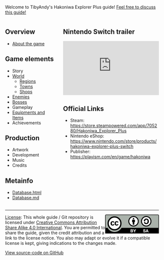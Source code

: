 # Home
Welcome to TibyAndy's Hakoniwa Explorer Plus guide! [Feel free to discuss this guide!](https://github.com/tibyandy/hakoniwa-explorer-plus-guide/discussions)

<style>
.home { margin-top: -2ch }
h1 { display: none }
@media only screen and (min-width: 680px) {
  .columns {
    display: flex;
    flex-direction: row;
    justify-content: space-between;
  }
  .column:first-child {
      width: 35%;
      max-width: 300px;
  }
  .column:last-child {
      width: 65%;
      max-width: 670px;
  }
}
.columns { margin-bottom: 2ch; }
</style>

<div class="columns">
<div class="column" markdown="1">

## Overview
- [About the game](about/what-is.md)

## Game elements
- Story
- [World](game/map.md)
  - [Regions](game/places.md)
  - [Towns](game/towns.md)
  - [Shops](game/shops.md)
- [Enemies](game/enemies.md)
- [Bosses](game/bosses.md)
- Gameplay
- [Equipments and Items](game/items.md)
- Achievements

## Production
- Artwork
- Development
- Music
- Credits

## Metainfo
- [Database.html](db/db.html)
- [Database.md](db/db.md)

</div>
<div class="column" markdown="1">

## Nintendo Switch trailer

<iframe style="width:100%;aspect-ratio:16/9" src="https://www.youtube.com/embed/tXQDw8vBLcc?rel=0&modestbranding=1" title="YouTube video player" frameborder="0" allow="accelerometer; autoplay; clipboard-write; encrypted-media; gyroscope; picture-in-picture" allowfullscreen></iframe>


## Official Links

- Steam: <https://store.steampowered.com/app/705280/Hakoniwa_Explorer_Plus>
- Nintendo eShop: <https://www.nintendo.com/store/products/hakoniwa-explorer-plus-switch>
- Publisher: <https://playism.com/en/game/hakoniwa>

</div>
</div>

-----

<img src="CC_BY-SA_icon.svg" style="float: right"> [License](LICENSE): This whole guide / Git repository is licensed under [Creative Commons Attribution Share Alike 4.0 International](
https://creativecommons.org/licenses/by-sa/4.0/). You are permitted to share the guide, given the credit attribution and a link to the license notice. You also may adapt or evolve it if a compatible license is kept, giving indications to the changes made.

[View source-code on GitHub](https://github.com/tibyandy/hakoniwa-explorer-plus-guide)